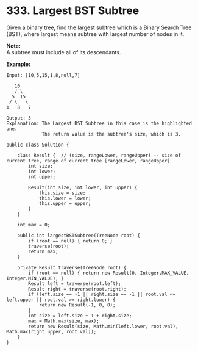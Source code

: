 # 333. Largest BST Subtree

Given a binary tree, find the largest subtree which is a Binary Search Tree \(BST\), where largest means subtree with largest number of nodes in it.

**Note:**  
A subtree must include all of its descendants.

**Example:**

```text
Input: [10,5,15,1,8,null,7]

   10 
   / \ 
  5  15 
 / \   \ 
1   8   7

Output: 3
Explanation: The Largest BST Subtree in this case is the highlighted one.
             The return value is the subtree's size, which is 3.
```

```text
public class Solution {
    
    class Result {  // (size, rangeLower, rangeUpper) -- size of current tree, range of current tree [rangeLower, rangeUpper]
        int size;
        int lower;
        int upper;
        
        Result(int size, int lower, int upper) {
            this.size = size;
            this.lower = lower;
            this.upper = upper;
        }
    }
    
    int max = 0;
    
    public int largestBSTSubtree(TreeNode root) {
        if (root == null) { return 0; }    
        traverse(root);
        return max;
    }
    
    private Result traverse(TreeNode root) {
        if (root == null) { return new Result(0, Integer.MAX_VALUE, Integer.MIN_VALUE); }
        Result left = traverse(root.left);
        Result right = traverse(root.right);
        if (left.size == -1 || right.size == -1 || root.val <= left.upper || root.val >= right.lower) {
            return new Result(-1, 0, 0);
        }
        int size = left.size + 1 + right.size;
        max = Math.max(size, max);
        return new Result(size, Math.min(left.lower, root.val), Math.max(right.upper, root.val));
    }
}
```

